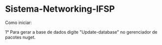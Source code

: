 # Sistema-Networking-IFSP

Como iniciar: 

1° Para gerar a base de dados digite "Update-database" no gerenciador de pacotes nuget.

